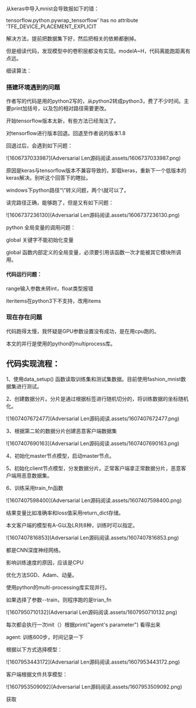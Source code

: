从keras中导入mnist会导致报如下的错：

tensorflow.python.pywrap_tensorflow' has no attribute 'TFE_DEVICE_PLACEMENT_EXPLICIT

解决方法，提前把数据集下好，然后把相关的依赖都删掉。

但是细读代码，发现模型中的卷积层都没有实现。modelA~H，代码离能跑距离有点远。

细读算法：



### 搭建环境遇到的问题

作者写的代码是用的python2写的，从python2转成python3，费了不少时间。主要print加括号，以及包的相对路径需要更改。

开始tensorflow版本太新，有些方法已经淘汰了。

对tensorflow进行版本回退。回退至作者说的版本1.8

回退过后，会遇到如下问题：

![1606737033987](Adversarial Len源码阅读.assets/1606737033987.png)

原因是keras与tensorflow版本不兼容导致的，卸载keras，重新下一个低版本的keras解决。别听这个回答下的瞎扯。

windows下python路径“\”转义问题，两个\就可以了。

读完路径正确，能够跑了，但是又有如下问题：

![1606737236130](Adversarial Len源码阅读.assets/1606737236130.png)



python 全局变量的调用问题：

global 关键字不能初始化变量

global 函数内部定义的全局变量，必须要引用该函数一次才能被其它模块所调用。

#### 代码运行问题：

range输入参数未转int，float类型报错

iteritems在python3下不支持，改用items



### 现在存在问题

代码跑得太慢，我怀疑是GPU参数设置没有成功，是在用cpu跑的。

本文的并行是使用的python的multiprocess库。

## 代码实现流程：

1、使用data_setup() 函数读取训练集和测试集数据。目前使用fashion_mnist数据集进行测试。

2、创建数据分片。分片是通过根据标签进行随机切分的，将训练数据的坐标随机化。

![1607407672477](Adversarial Len源码阅读.assets/1607407672477.png)

3、根据第二轮的数据分片创建恶意客户端数据集

![1607407690163](Adversarial Len源码阅读.assets/1607407690163.png)

4、初始化master节点模型，启动master节点。

5、初始化client节点模型，分发数据分片。正常客户端拿正常数据分片，恶意客户端用恶意数据集。

6、训练采用train_fn函数

![1607407598400](Adversarial Len源码阅读.assets/1607407598400.png)

结果变量比如准确率和loss值采用return_dict存储。

本文客户端的模型有A-G以及LR共8种，训练时可以指定。

![1607407816853](Adversarial Len源码阅读.assets/1607407816853.png)

都是CNN深度神经网络。

影响训练速度的原因，应该是CPU



优化方法SGD、Adam、动量。

使用python的multi-processing库实现并行。



如果选择了参数--train，则程序跑的是trian_fn

![1607950710132](Adversarial Len源码阅读.assets/1607950710132.png)

每次都会执行一次init（）根据print("agent's parameter") 看得出来

agent: 训练600步，时间记录一下

根据以下方式选择模型：

![1607953443172](Adversarial Len源码阅读.assets/1607953443172.png)

客户端根据文件共享模型：

![1607953509092](Adversarial Len源码阅读.assets/1607953509092.png)

获取





















